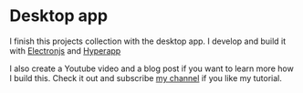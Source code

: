 # Desktop app

I finish this projects collection with the desktop app. I develop and build it with [Electronjs](https://www.electronjs.org/) and [Hyperapp](https://hyperapp.dev/)

I also create a Youtube video and a blog post if you want to learn more how I build this. Check it out and subscribe [my channel](https://www.youtube.com/channel/UCXykqt3V2-9bYXKWZRcH0rA) if you like my tutorial.